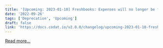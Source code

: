 ```yaml
---
title: '[Upcoming: 2023-01-10] Freshbooks: Expenses will no longer be fetched as bills and bill payments'
date: '2022-09-26'
tags: ['Deprecation', 'Upcoming']
draft: false
link: 'https://docs.codat.io/v2.0.0/changelog/upcoming-2023-01-10-freshbooks-expenses-no-longer-fetched-as-bills-and-bill-payments'
---
```


[Read more...](https://docs.codat.io/v2.0.0/changelog/upcoming-2023-01-10-freshbooks-expenses-no-longer-fetched-as-bills-and-bill-payments)
